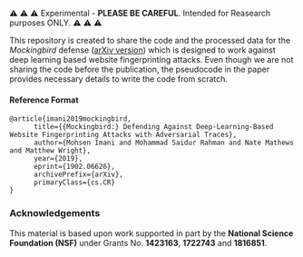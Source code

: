 :warning: :warning: :warning: Experimental - **PLEASE BE CAREFUL**. Intended for Reasearch purposes ONLY. :warning: :warning: :warning:

This repository is created to share the code and the processed data for the *Mockingbird* defense ([arXiv version](https://arxiv.org/abs/1902.06626)) which is designed to work against deep learning based website fingerprinting attacks. Even though we are not sharing the code before the publication, the pseudocode in the paper provides necessary details to write the code from scratch.

#### Reference Format
```
@article{imani2019mockingbird,
      title={{Mockingbird:} Defending Against Deep-Learning-Based Website Fingerprinting Attacks with Adversarial Traces}, 
      author={Mohsen Imani and Mohammad Saidur Rahman and Nate Mathews and Matthew Wright},
      year={2019},
      eprint={1902.06626},
      archivePrefix={arXiv},
      primaryClass={cs.CR}
}
```


### Acknowledgements
This material is based upon work supported in part by the **National Science Foundation (NSF)** under Grants No. **1423163**, **1722743** and **1816851**.
